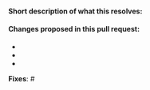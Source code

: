 #### Short description of what this resolves:

#### Changes proposed in this pull request:

-
-
-

**Fixes**: #
